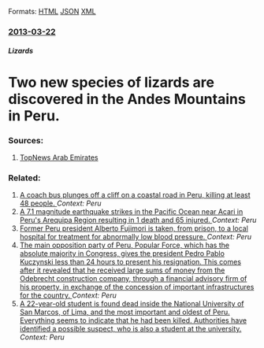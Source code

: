 
Formats: [HTML](/news/2013/03/22/two-new-species-of-lizards-are-discovered-in-the-andes-mountains-in-peru.html)  [JSON](/news/2013/03/22/two-new-species-of-lizards-are-discovered-in-the-andes-mountains-in-peru.json)  [XML](/news/2013/03/22/two-new-species-of-lizards-are-discovered-in-the-andes-mountains-in-peru.xml)  

### [2013-03-22](/news/2013/03/22/index.md)

##### Lizards
# Two new species of lizards are discovered in the Andes Mountains in Peru. 




### Sources:

1. [TopNews Arab Emirates](http://topnews.ae/content/215335-two-new-species-lizards-discovered)

### Related:

1. [A coach bus plunges off a cliff on a coastal road in Peru, killing at least 48 people. ](/news/2018/01/2/a-coach-bus-plunges-off-a-cliff-on-a-coastal-road-in-peru-killing-at-least-48-people.md) _Context: Peru_
2. [A 7.1 magnitude earthquake strikes in the Pacific Ocean near Acari in Peru's Arequipa Region resulting in 1 death and 65 injured. ](/news/2018/01/14/a-7-1-magnitude-earthquake-strikes-in-the-pacific-ocean-near-acara-in-peru-s-arequipa-region-resulting-in-1-death-and-65-injured.md) _Context: Peru_
3. [Former Peru president Alberto Fujimori is taken, from prison, to a local hospital for treatment for abnormally low blood pressure. ](/news/2017/12/23/former-peru-president-alberto-fujimori-is-taken-from-prison-to-a-local-hospital-for-treatment-for-abnormally-low-blood-pressure.md) _Context: Peru_
4. [The main opposition party of Peru, Popular Force, which has the absolute majority in Congress, gives the president Pedro Pablo Kuczynski less than 24 hours to present his resignation. This comes after it revealed that he received large sums of money from the Odebrecht construction company, through a financial advisory firm of his property, in exchange of the concession of important infrastructures for the country. ](/news/2017/12/14/the-main-opposition-party-of-peru-popular-force-which-has-the-absolute-majority-in-congress-gives-the-president-pedro-pablo-kuczynski-les.md) _Context: Peru_
5. [A 22-year-old student is found dead inside the National University of San Marcos, of Lima, and the most important and oldest of Peru. Everything seems to indicate that he had been killed. Authorities have identified a possible suspect, who is also a student at the university. ](/news/2017/12/12/a-22-year-old-student-is-found-dead-inside-the-national-university-of-san-marcos-of-lima-and-the-most-important-and-oldest-of-peru-everyt.md) _Context: Peru_
